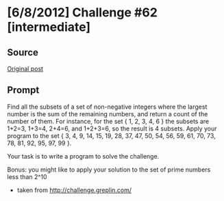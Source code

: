 # [6/8/2012] Challenge #62 [intermediate]

## Source

[Original post](https://old.reddit.com/r/dailyprogrammer/comments/urqck/682012_challenge_62_intermediate/)

## Prompt

Find all the subsets of a set of non-negative integers where the largest number is the sum of the remaining numbers, and return a count of the number of them. For instance, for the set { 1, 2, 3, 4, 6 } the subsets are 1+2=3, 1+3=4, 2+4=6, and 1+2+3=6, so the result is 4 subsets. Apply your program to the set { 3, 4, 9, 14, 15, 19, 28, 37, 47, 50, 54, 56, 59, 61, 70, 73, 78, 81, 92, 95, 97, 99 }.

Your task is to write a program to solve the challenge.

Bonus: you might like to apply your solution to the set of prime numbers less than 2^10

* taken from http://challenge.greplin.com/
